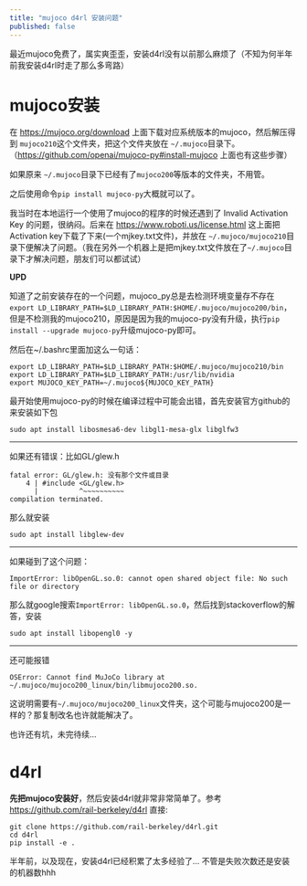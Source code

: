 ```yaml
---
title: "mujoco d4rl 安装问题"
published: false
---
```


最近mujoco免费了，属实爽歪歪，安装d4rl没有以前那么麻烦了（不知为何半年前我安装d4rl时走了那么多弯路）

# mujoco安装
在 https://mujoco.org/download 上面下载对应系统版本的mujoco，然后解压得到 `mujoco210`这个文件夹，把这个文件夹放在 `~/.mujoco`目录下。（https://github.com/openai/mujoco-py#install-mujoco 上面也有这些步骤）

如果原来 `~/.mujoco`目录下已经有了`mujoco200`等版本的文件夹，不用管。

之后使用命令`pip install mujoco-py`大概就可以了。

我当时在本地运行一个使用了mujoco的程序的时候还遇到了 Invalid Activation Key 的问题，很纳闷。后来在 https://www.roboti.us/license.html 这上面把Activation key下载了下来(一个mjkey.txt文件)，并放在 `~/.mujoco/mujoco210`目录下便解决了问题。（我在另外一个机器上是把mjkey.txt文件放在了`~/.mujoco`目录下才解决问题，朋友们可以都试试）

**UPD**

知道了之前安装存在的一个问题，mujoco_py总是去检测环境变量存不存在`export LD_LIBRARY_PATH=$LD_LIBRARY_PATH:$HOME/.mujoco/mujoco200/bin`，但是不检测我的mujoco210，原因是因为我的mujoco-py没有升级，执行`pip install --upgrade mujoco-py`升级mujoco-py即可。

然后在~/.bashrc里面加这么一句话：
```
export LD_LIBRARY_PATH=$LD_LIBRARY_PATH:$HOME/.mujoco/mujoco210/bin
export LD_LIBRARY_PATH=$LD_LIBRARY_PATH:/usr/lib/nvidia
export MUJOCO_KEY_PATH=~/.mujoco${MUJOCO_KEY_PATH}
```

最开始使用mujoco-py的时候在编译过程中可能会出错，首先安装官方github的来安装如下包
```shell
sudo apt install libosmesa6-dev libgl1-mesa-glx libglfw3
```
---
如果还有错误：比如GL/glew.h
```
fatal error: GL/glew.h: 没有那个文件或目录
    4 | #include <GL/glew.h>
      |          ^~~~~~~~~~~
compilation terminated.
```
那么就安装
```shell
sudo apt install libglew-dev
```
---
如果碰到了这个问题：
```
ImportError: libOpenGL.so.0: cannot open shared object file: No such file or directory
```

那么就google搜索`ImportError: libOpenGL.so.0`，然后找到stackoverflow的解答，安装
```shell
sudo apt install libopengl0 -y
```
---
还可能报错
```
OSError: Cannot find MuJoCo library at ~/.mujoco/mujoco200_linux/bin/libmujoco200.so.
```
这说明需要有`~/.mujoco/mujoco200_linux`文件夹，这个可能与mujoco200是一样的？那复制改名也许就能解决了。

也许还有坑，未完待续...


# d4rl
**先把mujoco安装好**，然后安装d4rl就非常非常简单了。参考 https://github.com/rail-berkeley/d4rl 
直接:
```shell
git clone https://github.com/rail-berkeley/d4rl.git
cd d4rl
pip install -e .
```

半年前，以及现在，安装d4rl已经积累了太多经验了... 不管是失败次数还是安装的机器数hhh
